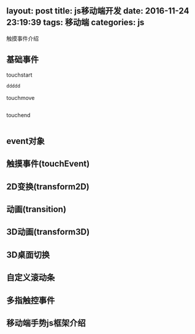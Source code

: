 layout: post
title: js移动端开发
date: 2016-11-24 23:19:39
tags: 移动端
categories: js
---

触摸事件介绍

<!-- more -->

## 基础事件
touchstart
```javascript
ddddd
```
touchmove
```javascript

```
touchend
```javascript

```
## event对象

## 触摸事件(touchEvent)

## 2D变换(transform2D)

## 动画(transition)

## 3D动画(transform3D)

## 3D桌面切换

## 自定义滚动条

## 多指触控事件

## 移动端手势js框架介绍